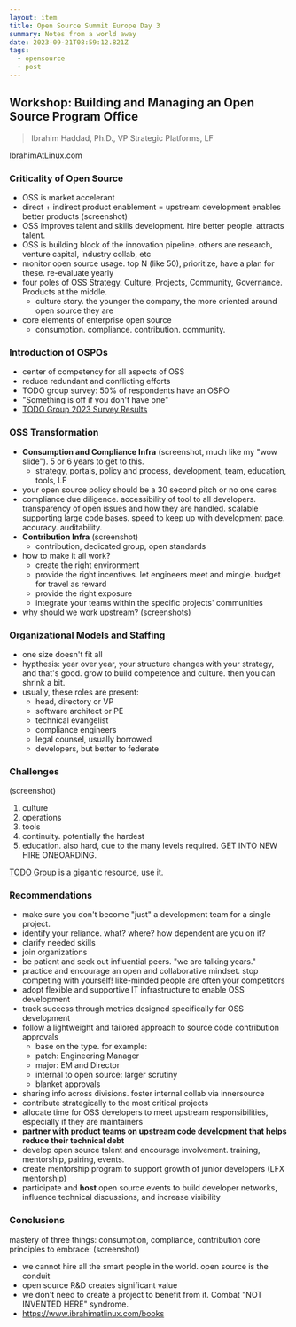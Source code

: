```yaml
---
layout: item
title: Open Source Summit Europe Day 3
summary: Notes from a world away
date: 2023-09-21T08:59:12.821Z
tags:
  - opensource
  - post
---
```

## Workshop: Building and Managing an Open Source Program Office

> Ibrahim Haddad, Ph.D., VP Strategic Platforms, LF

IbrahimAtLinux.com

### Criticality of Open Source

- OSS is market accelerant
- direct + indirect product enablement = upstream development enables better products (screenshot)
- OSS improves talent and skills development. hire better people. attracts talent.
- OSS is building block of the innovation pipeline. others are research, venture capital, industry collab, etc
- monitor open source usage. top N (like 50), prioritize, have a plan for these. re-evaluate yearly
- four poles of OSS Strategy. Culture, Projects, Community, Governance. Products at the middle.
  - culture story. the younger the company, the more oriented around open source they are
- core elements of enterprise open source
  - consumption. compliance. contribution. community.

### Introduction of OSPOs

- center of competency for all aspects of OSS
- reduce redundant and conflicting efforts
- TODO group survey: 50% of respondents have an OSPO
- "Something is off if you don't have one"
- [TODO Group 2023 Survey Results](https://todogroup.org/blog/2023-state-of-ospo/)

### OSS Transformation

- **Consumption and Compliance Infra** (screenshot, much like my "wow slide"). 5 or 6 years to get to this.
  - strategy, portals, policy and process, development, team, education, tools, LF
- your open source policy should be a 30 second pitch or no one cares
- compliance due diligence. accessibility of tool to all developers. transparency of open issues and how they are handled. scalable supporting large code bases. speed to keep up with development pace. accuracy. auditability.
- **Contribution Infra** (screenshot)
  - contribution, dedicated group, open standards
- how to make it all work?
  - create the right environment
  - provide the right incentives. let engineers meet and mingle. budget for travel as reward
  - provide the right exposure
  - integrate your teams within the specific projects' communities
- why should we work upstream? (screenshots)

### Organizational Models and Staffing

- one size doesn't fit all
- hypthesis: year over year, your structure changes with your strategy, and that's good. grow to build competence and culture. then you can shrink a bit.
- usually, these roles are present:
  - head, directory or VP
  - software architect or PE
  - technical evangelist
  - compliance engineers
  - legal counsel, usually borrowed
  - developers, but better to federate

### Challenges

(screenshot)

1. culture
2. operations
3. tools
4. continuity. potentially the hardest 
5. education. also hard, due to the many levels required. GET INTO NEW HIRE ONBOARDING.

[TODO Group](https://todogroup.org/) is a gigantic resource, use it.

### Recommendations

- make sure you don't become "just" a development team for a single project.
- identify your reliance. what? where? how dependent are you on it?
- clarify needed skills
- join organizations
- be patient and seek out influential peers. "we are talking years."
- practice and encourage an open and collaborative mindset. stop competing with yourself! like-minded people are often your competitors
- adopt flexible and supportive IT infrastructure to enable OSS development
- track success through metrics designed specifically for OSS development
- follow a lightweight and tailored approach to source code contribution approvals
  - base on the type. for example:
  - patch: Engineering Manager
  - major: EM and Director
  - internal to open source: larger scrutiny
  - blanket approvals
- sharing info across divisions. foster internal collab via innersource
- contribute strategically to the most critical projects
- allocate time for OSS developers to meet upstream responsibilities, especially if they are maintainers
- **partner with product teams on upstream code development that helps reduce their technical debt**
- develop open source talent and encourage involvement. training, mentorship, pairing, events.
- create mentorship program to support growth of junior developers (LFX mentorship)
- participate and **host** open source events to build developer networks, influence technical discussions, and increase visibility

### Conclusions

mastery of three things: consumption, compliance, contribution
core principles to embrace: (screenshot)
- we cannot hire all the smart people in the world. open source is the conduit
- open source R&D creates significant value
- we don't need to create a project to benefit from it. Combat "NOT INVENTED HERE" syndrome.
- https://www.ibrahimatlinux.com/books

